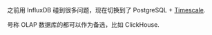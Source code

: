 之前用 InfluxDB 碰到很多问题，现在切换到了 PostgreSQL + [Timescale](https://www.timescale.com/).

号称 OLAP 数据库的都可以作为备选，比如 ClickHouse.
